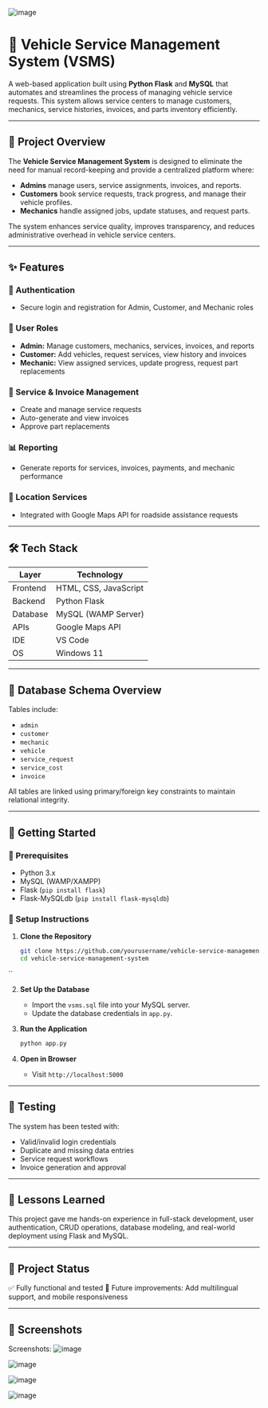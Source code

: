 ![image](https://github.com/user-attachments/assets/354c7cdd-94ac-46ea-b385-9d20c897663e)
# 🚗 Vehicle Service Management System (VSMS)

A web-based application built using **Python Flask** and **MySQL** that automates and streamlines the process of managing vehicle service requests. This system allows service centers to manage customers, mechanics, service histories, invoices, and parts inventory efficiently.

---

## 🧾 Project Overview

The **Vehicle Service Management System** is designed to eliminate the need for manual record-keeping and provide a centralized platform where:
- **Admins** manage users, service assignments, invoices, and reports.
- **Customers** book service requests, track progress, and manage their vehicle profiles.
- **Mechanics** handle assigned jobs, update statuses, and request parts.

The system enhances service quality, improves transparency, and reduces administrative overhead in vehicle service centers.

---

## ✨ Features

### 🔐 Authentication
- Secure login and registration for Admin, Customer, and Mechanic roles

### 👥 User Roles
- **Admin:** Manage customers, mechanics, services, invoices, and reports
- **Customer:** Add vehicles, request services, view history and invoices
- **Mechanic:** View assigned services, update progress, request part replacements

### 🧾 Service & Invoice Management
- Create and manage service requests
- Auto-generate and view invoices
- Approve part replacements

### 📊 Reporting
- Generate reports for services, invoices, payments, and mechanic performance

### 📍 Location Services
- Integrated with Google Maps API for roadside assistance requests

---

## 🛠️ Tech Stack

| Layer         | Technology            |
|---------------|------------------------|
| Frontend      | HTML, CSS, JavaScript |
| Backend       | Python Flask           |
| Database      | MySQL (WAMP Server)    |
| APIs          | Google Maps API        |
| IDE           | VS Code                |
| OS            | Windows 11             |

---

## 🧩 Database Schema Overview

Tables include:
- `admin`
- `customer`
- `mechanic`
- `vehicle`
- `service_request`
- `service_cost`
- `invoice`

All tables are linked using primary/foreign key constraints to maintain relational integrity.

---


## 🚀 Getting Started

### 🔧 Prerequisites
- Python 3.x
- MySQL (WAMP/XAMPP)
- Flask (`pip install flask`)
- Flask-MySQLdb (`pip install flask-mysqldb`)

### 🔌 Setup Instructions

1. **Clone the Repository**
   ```bash
   git clone https://github.com/yourusername/vehicle-service-management-system.git
   cd vehicle-service-management-system
``

2. **Set Up the Database**

   * Import the `vsms.sql` file into your MySQL server.
   * Update the database credentials in `app.py`.

3. **Run the Application**

   ```bash
   python app.py
   ```

4. **Open in Browser**

   * Visit `http://localhost:5000`

---

## 🧪 Testing

The system has been tested with:

* Valid/invalid login credentials
* Duplicate and missing data entries
* Service request workflows
* Invoice generation and approval

---

## 🧠 Lessons Learned

This project gave me hands-on experience in full-stack development, user authentication, CRUD operations, database modeling, and real-world deployment using Flask and MySQL.

---

## 📌 Project Status

✅ Fully functional and tested
🔧 Future improvements: Add multilingual support, and mobile responsiveness

---

## 📸 Screenshots

Screenshots:
![image](https://github.com/user-attachments/assets/ee5bf9b6-bb9e-45b5-9037-79b71dd5944a)

![image](https://github.com/user-attachments/assets/5928b977-7fc4-436f-85c6-beeb5131a4c8)

![image](https://github.com/user-attachments/assets/36c9232a-1e23-4115-b52f-a944ffd5a91a)

![image](https://github.com/user-attachments/assets/4f29c7e1-2653-423f-bc09-8cb6bbf9e380)




